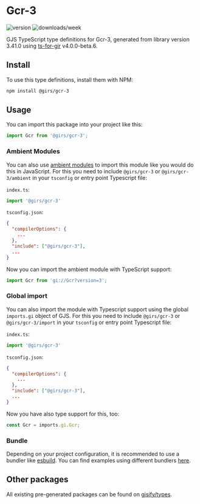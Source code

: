 
# Gcr-3

![version](https://img.shields.io/npm/v/@girs/gcr-3)
![downloads/week](https://img.shields.io/npm/dw/@girs/gcr-3)


GJS TypeScript type definitions for Gcr-3, generated from library version 3.41.0 using [ts-for-gir](https://github.com/gjsify/ts-for-gir) v4.0.0-beta.6.


## Install

To use this type definitions, install them with NPM:
```bash
npm install @girs/gcr-3
```

## Usage

You can import this package into your project like this:
```ts
import Gcr from '@girs/gcr-3';
```

### Ambient Modules

You can also use [ambient modules](https://github.com/gjsify/ts-for-gir/tree/main/packages/cli#ambient-modules) to import this module like you would do this in JavaScript.
For this you need to include `@girs/gcr-3` or `@girs/gcr-3/ambient` in your `tsconfig` or entry point Typescript file:

`index.ts`:
```ts
import '@girs/gcr-3'
```

`tsconfig.json`:
```json
{
  "compilerOptions": {
    ...
  },
  "include": ["@girs/gcr-3"],
  ...
}
```

Now you can import the ambient module with TypeScript support: 

```ts
import Gcr from 'gi://Gcr?version=3';
```

### Global import

You can also import the module with Typescript support using the global `imports.gi` object of GJS.
For this you need to include `@girs/gcr-3` or `@girs/gcr-3/import` in your `tsconfig` or entry point Typescript file:

`index.ts`:
```ts
import '@girs/gcr-3'
```

`tsconfig.json`:
```json
{
  "compilerOptions": {
    ...
  },
  "include": ["@girs/gcr-3"],
  ...
}
```

Now you have also type support for this, too:

```ts
const Gcr = imports.gi.Gcr;
```

### Bundle

Depending on your project configuration, it is recommended to use a bundler like [esbuild](https://esbuild.github.io/). You can find examples using different bundlers [here](https://github.com/gjsify/ts-for-gir/tree/main/examples).

## Other packages

All existing pre-generated packages can be found on [gjsify/types](https://github.com/gjsify/types).


